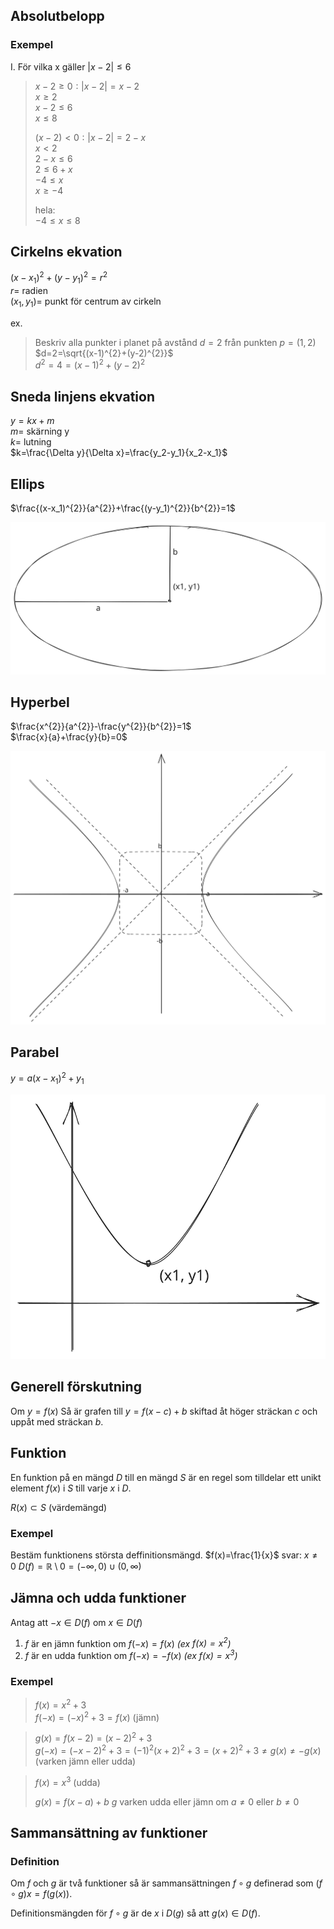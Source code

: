 ## Absolutbelopp

### Exempel

I. För vilka x gäller $|x-2|\le 6$  
> $x-2\ge 0: |x-2|=x-2$  
> $x\ge2$  
> $x-2 \le 6$  
> $x\le8$  
>   
> $(x-2)<0: |x-2|=2-x$  
> $x<2$  
> $2-x\le6$  
> $2\le 6+x$  
> $-4\le x$  
> $x\ge -4$
>   
> hela:  
> $-4\le x\le 8$  

## Cirkelns ekvation

$(x-x_1)^2+(y-y_1)^2=r^2$  
$r=$ radien  
$(x_1,y_1)=$ punkt för centrum av cirkeln  

ex.
> Beskriv alla punkter i planet på avstånd $d=2$ från punkten $p=(1,2)$  
> $d=2=\sqrt{(x-1)^{2}+(y-2)^{2}}$  
> $d^{2}=4=(x-1)^{2}+(y-2)^{2}$  

## Sneda linjens ekvation

$y=kx+m$  
$m=$ skärning y  
$k=$ lutning  
$k=\frac{\Delta y}{\Delta x}=\frac{y_2-y_1}{x_2-x_1}$  

## Ellips

$\frac{(x-x_1)^{2}}{a^{2}}+\frac{(y-y_1)^{2}}{b^{2}}=1$  

![](/Excalidraw/Drawing2023-09-0410.26.57.excalidraw.svg)  

## Hyperbel

$\frac{x^{2}}{a^{2}}-\frac{y^{2}}{b^{2}}=1$  
$\frac{x}{a}+\frac{y}{b}=0$  

![](/Excalidraw/Drawing2023-09-0410.32.05.excalidraw.svg)  

## Parabel

$y=a(x-x_1)^{2}+y_1$  

![](/Excalidraw/Drawing2023-09-0410.39.50.excalidraw.svg)  


## Generell förskutning

Om $y=f(x)$
Så är grafen till $y=f(x-c)+b$ skiftad åt höger sträckan $c$ och uppåt med sträckan $b$.  

## Funktion

En funktion på en mängd $D$ till en mängd $S$ är en regel som tilldelar ett unikt element $f(x)$ i $S$ till varje $x$ i $D$.  

$R(x) \subset S$ (värdemängd)  

### Exempel

Bestäm funktionens största deffinitionsmängd.
$f(x)=\frac{1}{x}$
svar: $x\ne 0$
$D(f)=\mathbb{R} \setminus 0= (-\infty,0)\cup(0,\infty)$  

## Jämna och udda funktioner

Antag att $-x \in D(f)$ om $x\in D(f)$  
1) $f$ är en jämn funktion om $f(-x)=f(x)$ _(ex $f(x)=x^2$)_  
2) $f$ är en udda funktion om $f(-x)=-f(x)$ _(ex $f(x)=x^3$)_  

### Exempel

> $f(x)=x^{2}+3$  
> $f(-x)=(-x)^{2}+3=f(x)$ (jämn)  


> $g(x)=f(x-2)=(x-2)^{2}+3$  
> $g(-x)=(-x-2)^{2}+3=(-1)^{2}(x+2)^{2}+3=(x+2)^{2}+3\ne g(x) \ne -g(x)$ (varken jämn eller udda)  


> $f(x)=x^{3}$ (udda)  
>   
> $g(x)=f(x-a)+b$
> $g$ varken udda eller jämn om $a\ne0$ eller $b\ne0$  

## Sammansättning av funktioner

### Definition

Om $f$ och $g$ är två funktioner så är sammansättningen $f \circ g$ definerad som $(f\circ g)x = f(g(x))$.  

Definitionsmängden för $f \circ g$ är de $x$ i $D(g)$ så att $g(x)\in D(f)$.  